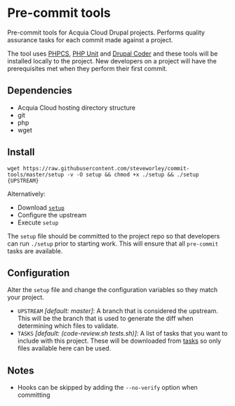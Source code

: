 # Pre-commit tools

Pre-commit tools for Acquia Cloud Drupal projects. Performs quality assurance tasks for each commit made against a project.

The tool uses [PHPCS][1], [PHP Unit][2] and [Drupal Coder][3] and these tools will be installed locally to the project. New developers on a project will have the prerequisites met when they perform their first commit.

## Dependencies

- Acquia Cloud hosting directory structure
- git
- php
- wget

## Install

```
wget https://raw.githubusercontent.com/steveworley/commit-tools/master/setup -v -O setup && chmod +x ./setup && ./setup {UPSTREAM}
```

Alternatively:

- Download [`setup`][4]
- Configure the upstream
- Execute `setup`

The `setup` file should be committed to the project repo so that developers can run `./setup` prior to starting work. This will ensure that all `pre-commit` tasks are available.

## Configuration

Alter the `setup` file and change the configuration variables so they match your project.

- `UPSTREAM` _[default: master]_: A branch that is considered the upstream. This will be the branch that is used to generate the diff when determining which files to validate.
- `TASKS` _[default: (code-review.sh tests.sh)]_: A list of tasks that you want to include with this project. These will be downloaded from [tasks][5] so only files available here can be used.

## Notes

- Hooks can be skipped by adding the `--no-verify` option when committing

[1]: https://github.com/squizlabs/PHP_CodeSniffer
[2]: https://github.com/sebastianbergmann/phpunit
[3]: https://packagist.org/packages/drupal/coder
[4]: https://raw.githubusercontent.com/steveworley/commit-tools/master/setup
[5]: https://github.com/steveworley/commit-tools/tree/master/tasks
